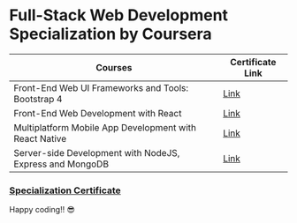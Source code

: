 # Full-Stack Web Development Specialization by Coursera

| Courses                                                   | Certificate Link |
| --------------------------------------------------------- | ---------------- |
| Front-End Web UI Frameworks and Tools: Bootstrap 4        | [Link](https://www.coursera.org/account/accomplishments/certificate/ZSLA4QSPPQXY) |
| Front-End Web Development with React                      | [Link](https://www.coursera.org/account/accomplishments/certificate/8325E7C8S9N4) |
| Multiplatform Mobile App Development with React Native    | [Link](https://www.coursera.org/account/accomplishments/certificate/96PUNYMMYPVQ) |
| Server-side Development with NodeJS, Express and MongoDB  | [Link](https://www.coursera.org/account/accomplishments/certificate/5LFCN5AYYNHB) |


### [Specialization Certificate](https://www.coursera.org/account/accomplishments/specialization/certificate/SPK7YRSJ57WQ) 


Happy coding!! :sunglasses:
